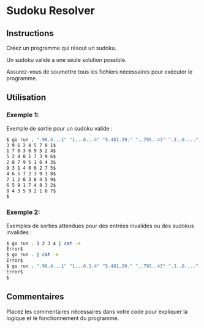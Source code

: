 # Sudoku Resolver

## Instructions

Créez un programme qui résout un sudoku.

Un sudoku valide a une seule solution possible.

Assurez-vous de soumettre tous les fichiers nécessaires pour exécuter le programme.

## Utilisation

### Exemple 1:

Exemple de sortie pour un sudoku valide :

```bash
$ go run . ".96.4...1" "1...6...4" "5.481.39." "..795..43" ".3..8...." "4.5.23.18" ".1.63..59" ".59.7.83." "..359...7" | cat -e
3 9 6 2 4 5 7 8 1$
1 7 8 3 6 9 5 2 4$
5 2 4 8 1 7 3 9 6$
2 8 7 9 5 1 6 4 3$
9 3 1 4 8 6 2 7 5$
4 6 5 7 2 3 9 1 8$
7 1 2 6 3 8 4 5 9$
6 5 9 1 7 4 8 3 2$
8 4 3 5 9 2 1 6 7$
$
```

### Exemple 2:

Exemples de sorties attendues pour des entrées invalides ou des sudokus invalides :

```bash
$ go run . 1 2 3 4 | cat -e
Error$
$ go run . | cat -e
Error$
$ go run . ".96.4...1" "1...6.1.4" "5.481.39." "..795..43" ".3..8...." "4.5.23.18" ".1.63..59" ".59.7.83." "..359...7" | cat -e
Error$
$
```

## Commentaires

Placez les commentaires nécessaires dans votre code pour expliquer la logique et le fonctionnement du programme.